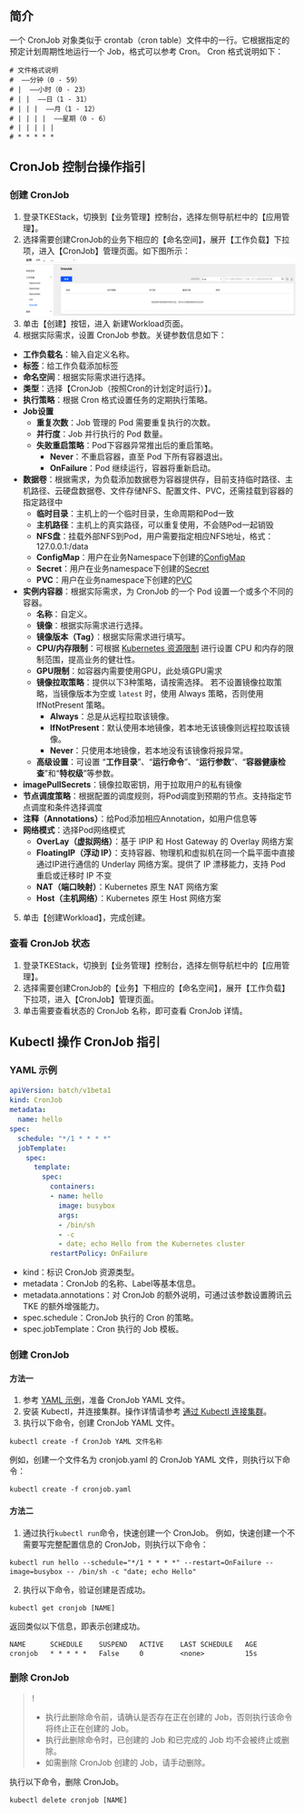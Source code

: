 ## 简介

一个 CronJob 对象类似于 crontab（cron table）文件中的一行。它根据指定的预定计划周期性地运行一个 Job，格式可以参考 Cron。
Cron 格式说明如下：
```
# 文件格式说明
#  ——分钟（0 - 59）
# |  ——小时（0 - 23）
# | |  ——日（1 - 31）
# | | |  ——月（1 - 12）
# | | | |  ——星期（0 - 6）
# | | | | |
# * * * * *
```

## CronJob 控制台操作指引

### 创建 CronJob
1. 登录TKEStack，切换到【业务管理】控制台，选择左侧导航栏中的【应用管理】。
2. 选择需要创建CronJob的业务下相应的【命名空间】，展开【工作负载】下拉项，进入【CronJob】管理页面。如下图所示：
   ![](../../../../../../images/CronJobNew.png)
3. 单击【创建】按钮，进入 新建Workload页面。
4. 根据实际需求，设置 CronJob 参数。关键参数信息如下：
 - **工作负载名**：输入自定义名称。
 - **标签**：给工作负载添加标签
 - **命名空间**：根据实际需求进行选择。
 - **类型**：选择【CronJob（按照Cron的计划定时运行）】。
 - **执行策略**：根据 Cron 格式设置任务的定期执行策略。
 - **Job设置**
    - **重复次数**：Job 管理的 Pod 需要重复执行的次数。
    - **并行度**：Job 并行执行的 Pod 数量。
    - **失败重启策略**：Pod下容器异常推出后的重启策略。
        - **Never**：不重启容器，直至 Pod 下所有容器退出。
        - **OnFailure**：Pod 继续运行，容器将重新启动。
 - **数据卷**：根据需求，为负载添加数据卷为容器提供存，目前支持临时路径、主机路径、云硬盘数据卷、文件存储NFS、配置文件、PVC，还需挂载到容器的指定路径中
   - **临时目录**：主机上的一个临时目录，生命周期和Pod一致
   - **主机路径**：主机上的真实路径，可以重复使用，不会随Pod一起销毁
   - **NFS盘**：挂载外部NFS到Pod，用户需要指定相应NFS地址，格式：127.0.0.1:/data
   - **ConfigMap**：用户在业务Namespace下创建的[ConfigMap](../configurations/ConfigMap.md)
   - **Secret**：用户在业务namespace下创建的[Secret](../configurations/Secret.md)
   - **PVC**：用户在业务namespace下创建的[PVC](../storage/persistent-volume-claim.md)
 - **实例内容器**：根据实际需求，为 CronJob 的一个 Pod 设置一个或多个不同的容器。
    - **名称**：自定义。
    - **镜像**：根据实际需求进行选择。
    - **镜像版本（Tag）**：根据实际需求进行填写。
    - **CPU/内存限制**：可根据 [Kubernetes 资源限制](https://kubernetes.io/docs/concepts/configuration/manage-compute-resources-container/) 进行设置 CPU 和内存的限制范围，提高业务的健壮性。
    - **GPU限制**：如容器内需要使用GPU，此处填GPU需求
    - **镜像拉取策略**：提供以下3种策略，请按需选择。
       若不设置镜像拉取策略，当镜像版本为空或 `latest` 时，使用 Always 策略，否则使用 IfNotPresent 策略。
         - **Always**：总是从远程拉取该镜像。
         - **IfNotPresent**：默认使用本地镜像，若本地无该镜像则远程拉取该镜像。
         - **Never**：只使用本地镜像，若本地没有该镜像将报异常。
    - **高级设置**：可设置 “**工作目录**”、“**运行命令**”、“**运行参数**”、“**容器健康检查**”和“**特权级**”等参数。
 - **imagePullSecrets**：镜像拉取密钥，用于拉取用户的私有镜像
 - **节点调度策略**：根据配置的调度规则，将Pod调度到预期的节点。支持指定节点调度和条件选择调度
 - **注释（Annotations）**：给Pod添加相应Annotation，如用户信息等
 - **网络模式**：选择Pod网络模式
    * **OverLay（虚拟网络）**：基于 IPIP 和 Host Gateway 的 Overlay 网络方案
    * **FloatingIP（浮动 IP）**：支持容器、物理机和虚拟机在同一个扁平面中直接通过IP进行通信的 Underlay 网络方案。提供了 IP 漂移能力，支持 Pod 重启或迁移时 IP 不变
    * **NAT（端口映射）**：Kubernetes 原生 NAT 网络方案
    * **Host（主机网络）**：Kubernetes 原生 Host 网络方案
5. 单击【创建Workload】，完成创建。

### 查看 CronJob 状态

1. 登录TKEStack，切换到【业务管理】控制台，选择左侧导航栏中的【应用管理】。
2. 选择需要创建CronJob的【业务】下相应的【命名空间】，展开【工作负载】下拉项，进入【CronJob】管理页面。
3. 单击需要查看状态的 CronJob 名称，即可查看 CronJob 详情。

## Kubectl 操作 CronJob 指引

<span id="YAMLSample"></span>
### YAML 示例

```Yaml
apiVersion: batch/v1beta1
kind: CronJob
metadata:
  name: hello
spec:
  schedule: "*/1 * * * *"
  jobTemplate:
    spec:
      template:
        spec:
          containers:
          - name: hello
            image: busybox
            args:
            - /bin/sh
            - -c
            - date; echo Hello from the Kubernetes cluster
          restartPolicy: OnFailure
```
- kind：标识 CronJob 资源类型。
- metadata：CronJob 的名称、Label等基本信息。
- metadata.annotations：对 CronJob 的额外说明，可通过该参数设置腾讯云 TKE 的额外增强能力。
- spec.schedule：CronJob 执行的 Cron 的策略。
- spec.jobTemplate：Cron 执行的 Job 模板。

### 创建 CronJob

#### 方法一
1. 参考 [YAML 示例](#YAMLSample)，准备 CronJob YAML 文件。
2. 安装 Kubectl，并连接集群。操作详情请参考 [通过 Kubectl 连接集群](https://cloud.tencent.com/document/product/457/8438)。
3. 执行以下命令，创建 CronJob YAML 文件。
```shell
kubectl create -f CronJob YAML 文件名称
```
例如，创建一个文件名为 cronjob.yaml 的 CronJob YAML 文件，则执行以下命令：
```shell
kubectl create -f cronjob.yaml
```

#### 方法二
1. 通过执行`kubectl run`命令，快速创建一个 CronJob。
例如，快速创建一个不需要写完整配置信息的 CronJob，则执行以下命令：
```shell
kubectl run hello --schedule="*/1 * * * *" --restart=OnFailure --image=busybox -- /bin/sh -c "date; echo Hello"
```
2. 执行以下命令，验证创建是否成功。
```shell+-
kubectl get cronjob [NAME]
```
返回类似以下信息，即表示创建成功。
```
NAME      SCHEDULE    SUSPEND   ACTIVE    LAST SCHEDULE   AGE
cronjob   * * * * *   False     0         <none>          15s
```

### 删除 CronJob
>!
> - 执行此删除命令前，请确认是否存在正在创建的 Job，否则执行该命令将终止正在创建的 Job。
> - 执行此删除命令时，已创建的 Job 和已完成的 Job 均不会被终止或删除。
> -  如需删除 CronJob 创建的 Job，请手动删除。
> 
执行以下命令，删除 CronJob。
```
kubectl delete cronjob [NAME]
```
